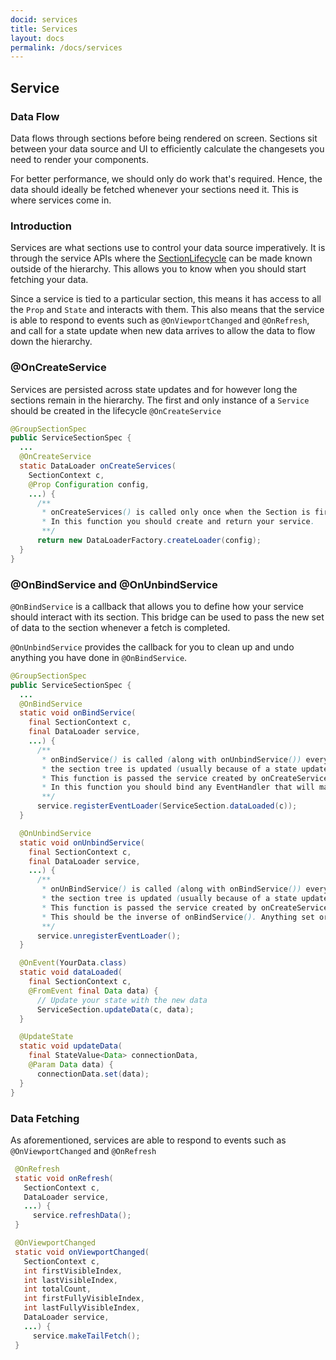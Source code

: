 ```yaml
---
docid: services
title: Services
layout: docs
permalink: /docs/services
---
```

## Service

### Data Flow
Data flows through sections before being rendered on screen. Sections sit between your data source and UI to efficiently calculate the changesets you need to render your components.

For better performance, we should only do work that's required. Hence, the data should ideally be fetched whenever your sections need it. This is where services come in.

### Introduction
Services are what sections use to control your data source imperatively. It is through the service APIs where the [SectionLifecycle](https://fblitho.com/javadoc/com/facebook/litho/sections/SectionLifecycle.html) can be made known outside of the hierarchy. This allows you to know when you should start fetching your data.

Since a service is tied to a particular section, this means it has access to all the `Prop` and `State` and interacts with them. This also means that the service is able to respond to events such as `@OnViewportChanged` and `@OnRefresh`, and call for a state update when new data arrives to allow the data to flow down the hierarchy.

### @OnCreateService
Services are persisted across state updates and for however long the sections remain in the hierarchy. The first and only instance of a `Service` should be created in the lifecycle `@OnCreateService`

```java
@GroupSectionSpec
public ServiceSectionSpec {
  ...
  @OnCreateService
  static DataLoader onCreateServices(
    SectionContext c,
    @Prop Configuration config,
    ...) {
      /**
       * onCreateServices() is called only once when the Section is first created.
       * In this function you should create and return your service.
       **/
      return new DataLoaderFactory.createLoader(config);
  }
}
```

### @OnBindService and @OnUnbindService

`@OnBindService` is a callback that allows you to define how your service should interact with its section. This bridge can be used to pass the new set of data to the section whenever a fetch is completed.

`@OnUnbindService` provides the callback for you to clean up and undo anything you have done in `@OnBindService`.

```java
@GroupSectionSpec
public ServiceSectionSpec {
  ...
  @OnBindService
  static void onBindService(
    final SectionContext c,
    final DataLoader service,
    ...) {
      /**
       * onBindService() is called (along with onUnbindService()) every time
       * the section tree is updated (usually because of a state update).
       * This function is passed the service created by onCreateService as the second function parameter.
       * In this function you should bind any EventHandler that will make state changes to your service.
       **/
      service.registerEventLoader(ServiceSection.dataLoaded(c));
  }

  @OnUnbindService
  static void onUnbindService(
    final SectionContext c,
    final DataLoader service,
    ...) {
      /**
       * onUnBindService() is called (along with onBindService()) every time
       * the section tree is updated (usually because of a state update).
       * This function is passed the service created by onCreateService as the second function parameter.
       * This should be the inverse of onBindService(). Anything set or bound in onBindService() should be undone here.
       **/
      service.unregisterEventLoader();
  }

  @OnEvent(YourData.class)
  static void dataLoaded(
    final SectionContext c,
    @FromEvent final Data data) {
      // Update your state with the new data
      ServiceSection.updateData(c, data);
  }

  @UpdateState
  static void updateData(
    final StateValue<Data> connectionData,
    @Param Data data) {
      connectionData.set(data);
  }
}
```

### Data Fetching
As aforementioned, services are able to respond to events such as `@OnViewportChanged` and `@OnRefresh`

```java
 @OnRefresh
 static void onRefresh(
   SectionContext c,
   DataLoader service,
   ...) {
     service.refreshData();
 }

 @OnViewportChanged
 static void onViewportChanged(
   SectionContext c,
   int firstVisibleIndex,
   int lastVisibleIndex,
   int totalCount,
   int firstFullyVisibleIndex,
   int lastFullyVisibleIndex,
   DataLoader service,
   ...) {
     service.makeTailFetch();
 }
```
